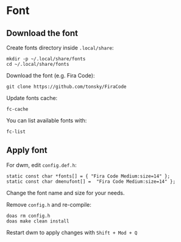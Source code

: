 # Font

## Download the font

Create fonts directory inside `.local/share`:

```
mkdir -p ~/.local/share/fonts
cd ~/.local/share/fonts
```

Download the font (e.g. Fira Code):

```
git clone https://github.com/tonsky/FiraCode
```

Update fonts cache:

```
fc-cache
```

You can list available fonts with:

```
fc-list
```

## Apply font

For dwm, edit `config.def.h`:

```
static const char *fonts[] = { "Fira Code Medium:size=14" };
static const char dmenufont[] =  "Fira Code Medium:size=14" };
```

Change the font name and size for your needs.

Remove `config.h` and re-compile:

```
doas rm config.h
doas make clean install
```

Restart dwm to apply changes with `Shift + Mod + Q`
